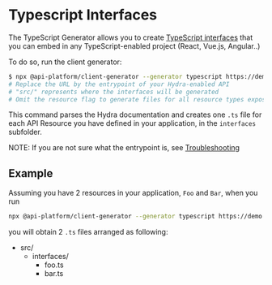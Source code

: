 # Typescript Interfaces

The TypeScript Generator allows you to create [TypeScript interfaces](https://www.typescriptlang.org/docs/handbook/interfaces.html) that you can embed in any TypeScript-enabled project \(React, Vue.js, Angular..\)

To do so, run the client generator:

```bash
$ npx @api-platform/client-generator --generator typescript https://demo.api-platform.com src/ --resource foo
# Replace the URL by the entrypoint of your Hydra-enabled API
# "src/" represents where the interfaces will be generated
# Omit the resource flag to generate files for all resource types exposed by the API
```

This command parses the Hydra documentation and creates one `.ts` file for each API Resource you have defined in your application, in the `interfaces` subfolder.

NOTE: If you are not sure what the entrypoint is, see [Troubleshooting](troubleshooting.md)

## Example

Assuming you have 2 resources in your application, `Foo` and `Bar`, when you run

```bash
npx @api-platform/client-generator --generator typescript https://demo.api-platform.com src/
```

you will obtain 2 `.ts` files arranged as following:

* src/
  * interfaces/
    * foo.ts
    * bar.ts

